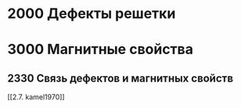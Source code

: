 # 2000 Дефекты решетки
# 3000 Магнитные свойства
## 2330 Связь дефектов и магнитных свойств
[[2.7. kamel1970]]
